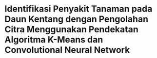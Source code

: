 # Identifikasi Penyakit Tanaman pada Daun Kentang dengan Pengolahan Citra Menggunakan Pendekatan Algoritma K-Means dan Convolutional Neural Network



